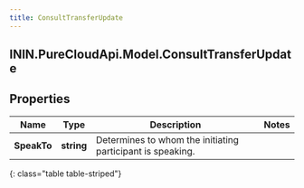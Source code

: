 ```yaml
---
title: ConsultTransferUpdate
---
```

## ININ.PureCloudApi.Model.ConsultTransferUpdate

## Properties

|Name | Type | Description | Notes|
|------------ | ------------- | ------------- | -------------|
| **SpeakTo** | **string** | Determines to whom the initiating participant is speaking. | |
{: class="table table-striped"}


